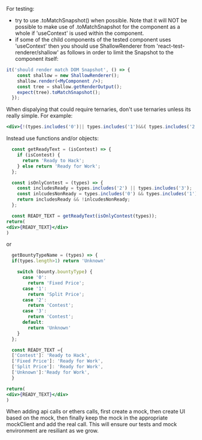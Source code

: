 For testing: 
- try to use .toMatchSnapshot() when possible. Note that it will NOT be possible to make use of .toMatchSnapshot for the component as a whole if 'useContext' is used within the component.
- if some of the child components of the tested component uses 'useContext' then you should use ShallowRenderer from 'react-test-renderer/shallow' as follows in order to limit the Snapshot to the component itself:
```jsx 
it('should render match DOM Snapshot', () => {
    const shallow = new ShallowRenderer();
    shallow.render(<MyComponent />);
    const tree = shallow.getRenderOutput();
    expect(tree).toMatchSnapshot();
  });
```

When dispalying that could require ternaries, don't use ternaries unless its really simple.
For example:
```jsx 
<div>{!(types.includes('0')|| types.includes('1')&&( types.includes('2') && types.includes('3')))? 'Ready to Hack': 'Ready for Work'}</div>
```

Instead use functions and/or objects:
```jsx 
  const getReadyText = (isContest) => {
    if (isContest) {
      return 'Ready to Hack';
    } else return 'Ready for Work';
  };

  const isOnlyContest = (types) => {
    const includesReady = types.includes('2') || types.includes('3');
    const inlcudesNonReady = types.includes('0') && types.includes('1');
    return includesReady && !inlcudesNonReady;
  };

  const READY_TEXT = getReadyText(isOnlyContest(types));
return(
<div>{READY_TEXT}</div>
)
```
or
```jsx 
  getBountyTypeName = (types) => {
  if(types.length>1) return 'Unknown'

    switch (bounty.bountyType) {
      case '0':
        return 'Fixed Price';
      case '1':
        return 'Split Price';
      case '2':
        return 'Contest';
      case '3':
        return 'Contest';
	  default:
	  	return 'Unknown'
    }
  };  

  const READY_TEXT ={
  ['Contest']: 'Ready to Hack',
  ['Fixed Price']: 'Ready for Work',
  ['Split Price']: 'Ready for Work',
  ['Unknown']:'Ready for Work',
  }

return(
<div>{READY_TEXT}</div>
)
```

When adding api calls or ethers calls, first create a mock, then create UI based on the mock, then finally keep the mock in the appropriate mockClient and add the real call. This will ensure our tests and mock environment are resiliant as we grow.